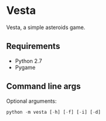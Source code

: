 # Vesta

Vesta, a simple asteroids game.

## Requirements

* Python 2.7
* Pygame

## Command line args

Optional arguments:

```python
python -m vesta [-h] [-f] [-i] [-d]
```
